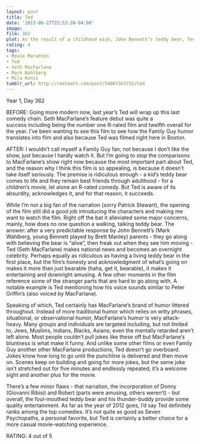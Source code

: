 ```yaml
---
layout: post
title: Ted
date: '2013-06-27T22:53:28-04:00'
image: 
film: 362
plot: As the result of a childhood wish, John Bennett’s teddy bear, Ted, came to life and has been by John’s side ever since - a friendship that’s tested when Lori, John’s girlfriend of four years, wants more from their relationship.
rating: 4
tags:
- Movie Marathon
- Ted
- Seth MacFarlane
- Mark Wahlberg
- Mila Kunis
tumblr_url: http://reelmatt.com/post/54067363732/ted
---
```


Year 1, Day 362

BEFORE: Going more modern now, last year’s Ted will wrap up this last comedy chain. Seth MacFarlane’s feature debut was quite a success including being the number one R-rated film and twelfth overall for the year. I’ve been wanting to see this film to see how the Family Guy humor translates into film and also because Ted was filmed right here in Boston.

AFTER: I wouldn’t call myself a Family Guy fan; not because I don’t like the show, just because I hardly watch it. But I’m going to stop the comparisons to MacFarlane’s show right now because the most important part about Ted, and the reason why I think this film is so appealing, is because it doesn’t take itself seriously. The premise is ridiculous enough - a kid’s teddy bear comes to life and they remain best friends through adulthood - for a children’s movie, let alone an R-rated comedy. But Ted is aware of its absurdity, acknowledges it, and for that reason, it succeeds.

While I’m not a big fan of the narration (sorry Patrick Stewart), the opening of the film still did a good job introducing the characters and making me want to watch the film. Right off the bat it alleviated some major concerns, mainly, how does no one question a walking, talking teddy bear. The answer: after a very predictable response by John Bennett’s (Mark Wahlberg, young Bennett played by Brett Manley) parents - they go along with believing the bear is “alive”, then freak out when they see him moving - Ted (Seth MacFarlane) makes national news and becomes an overnight celebrity. Perhaps equally as ridiculous as having a living teddy bear in the first place, but the film’s honesty and acknowledgment of what’s going on makes it more than just bearable (haha, get it, bearable), it makes it entertaining and downright amusing. A few other moments in the film reference some of the stranger parts that are hard to go along with. A notable example is Ted mentioning how his voice sounds similar to Peter Griffin’s (also voiced by MacFarlane).

Speaking of which, Ted certainly has MacFarlane’s brand of humor littered throughout. Instead of more traditional humor which relies on witty phrases, situational, or observational humor, MacFarlane’s humor is very attack-heavy. Many groups and individuals are targeted including, but not limited to, Jews, Muslims, Indians, Blacks, Asians; even the mentally retarded aren’t left alone. Most people couldn’t pull jokes like these off but MacFarlane’s bluntness is what make it funny. And unlike some other films or even Family Guy another other MacFarlane productions, Ted doesn’t go overboard. Jokes know how long to go until the punchline is delivered and then move on. Scenes keep on building and going for more jokes, but the same joke isn’t stretched out for five minutes and endlessly repeated; it’s a welcome sight and another plus for the movie.

There’s a few minor flaws - that narration, the incorporation of Donny (Giovanni Ribisi) and Robert (parts were amusing, others weren’t) - but overall, the foul-mouthed teddy bear and his thunder-buddy provide some quality entertainment. As far as the year of 2012 goes, I’d say Ted definitely ranks among the top comedies. It’s not quite as good as Seven Psychopaths, a personal favorite, but Ted is certainly a better choice for a more casual movie-watching experience.

RATING: 4 out of 5
